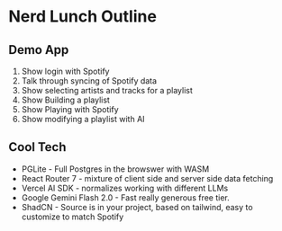 # Nerd Lunch Outline

## Demo App

1. Show login with Spotify
2. Talk through syncing of Spotify data
3. Show selecting artists and tracks for a playlist
4. Show Building a playlist
5. Show Playing with Spotify
6. Show modifying a playlist with AI

## Cool Tech

- PGLite - Full Postgres in the browswer with WASM
- React Router 7 - mixture of client side and server side data fetching
- Vercel AI SDK - normalizes working with different LLMs
- Google Gemini Flash 2.0 - Fast really generous free tier.
- ShadCN - Source is in your project, based on tailwind, easy to customize to match Spotify
